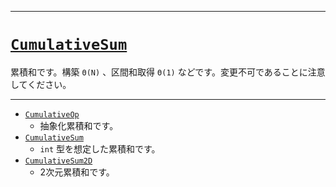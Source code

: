 _____

# [`CumulativeSum`](https://github.com/titanium-22/Library_py/blob/main/DataStructures/CumulativeSum)

累積和です。構築 `Θ(N)` 、区間和取得 `Θ(1)` などです。変更不可であることに注意してください。

_____

- [`CumulativeOp`](CumulativeOp.md)
  - 抽象化累積和です。
- [`CumulativeSum`](CumulativeSum_)
  - `int` 型を想定した累積和です。
- [`CumulativeSum2D`](CumulativeSum2D)
  - 2次元累積和です。

